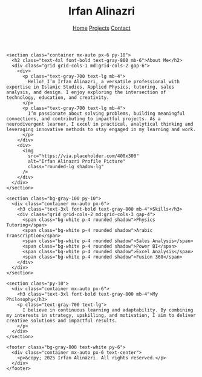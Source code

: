 <!DOCTYPE html>
<html lang="en">
  <head>
    <meta charset="UTF-8" />
    <meta name="viewport" content="width=device-width, initial-scale=1.0" />
    <title>About Me - Irfan Alinazri</title>
    <script src="https://cdn.tailwindcss.com"></script>
  </head>
  <body class="bg-gray-50 font-sans leading-normal tracking-normal">
    <header class="bg-gray-800 text-white py-4">
      <div class="container mx-auto px-6 flex justify-between items-center">
        <h1 class="text-2xl font-bold">Irfan Alinazri</h1>
        <nav>
          <a href="index.html" class="text-white hover:text-gray-300 px-3">Home</a>
          <a href="projects.html" class="text-white hover:text-gray-300 px-3">Projects</a>
          <a href="contact.html" class="text-white hover:text-gray-300 px-3">Contact</a>
        </nav>
      </div>
    </header>

    <section class="container mx-auto px-6 py-10">
      <h2 class="text-4xl font-bold text-gray-800 mb-6">About Me</h2>
      <div class="grid grid-cols-1 md:grid-cols-2 gap-6">
        <div>
          <p class="text-gray-700 text-lg mb-4">
            Hello! I’m Irfan Alinazri, a versatile professional with expertise in Islamic Studies, Applied Physics, tutoring, sales analysis, and design. I enjoy exploring the intersection of technology, education, and creativity.
          </p>
          <p class="text-gray-700 text-lg mb-4">
            I’m passionate about solving problems, building meaningful connections, and contributing to impactful projects. As a neurodivergent learner, I excel in practical, analytical thinking and leveraging innovative methods to stay engaged in my learning and work.
          </p>
        </div>
        <div>
          <img
            src="https://via.placeholder.com/400x300"
            alt="Irfan Alinazri Profile Picture"
            class="rounded-lg shadow-lg"
          />
        </div>
      </div>
    </section>

    <section class="bg-gray-100 py-10">
      <div class="container mx-auto px-6">
        <h3 class="text-3xl font-bold text-gray-800 mb-4">Skills</h3>
        <div class="grid grid-cols-2 md:grid-cols-3 gap-4">
          <span class="bg-white p-4 rounded shadow">Physics Tutoring</span>
          <span class="bg-white p-4 rounded shadow">Arabic Transcription</span>
          <span class="bg-white p-4 rounded shadow">Sales Analysis</span>
          <span class="bg-white p-4 rounded shadow">Power BI</span>
          <span class="bg-white p-4 rounded shadow">Excel Analysis</span>
          <span class="bg-white p-4 rounded shadow">Fusion 360</span>
        </div>
      </div>
    </section>

    <section class="py-10">
      <div class="container mx-auto px-6">
        <h3 class="text-3xl font-bold text-gray-800 mb-4">My Philosophy</h3>
        <p class="text-gray-700 text-lg">
          I believe in continuous learning and adaptability. By combining my interests in strategy, upskilling, and motivation, I aim to deliver creative solutions and impactful results.
        </p>
      </div>
    </section>

    <footer class="bg-gray-800 text-white py-6">
      <div class="container mx-auto px-6 text-center">
        <p>&copy; 2025 Irfan Alinazri. All rights reserved.</p>
      </div>
    </footer>
  </body>
</html>
